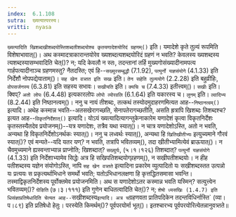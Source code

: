 ```yaml
---
index:  6.1.108
sutra:  ख्यत्यात्परस्य।
vritti:  nyasa
---
```


`ख्यत्यादिति खिशब्दखीशब्दयोस्तिशब्दतीशब्दयोश्च कृतयणादेशयोरिदं ग्रहणम्()` इति। यमादेशे कृते तुल्यं रूपमिति विशेषाभावात्()। अथ कस्मादत्राकारान्तयोरेव ख्यशब्दत्यशब्दयोरिदं ग्रहणं न भवति? केवलस्य ख्यशब्दस्य त्यशब्दस्यासम्भवादिति चेत्()? न; यदि केवलौ न स्तः, तदन्तानां तर्हि मुख्यगोसंख्यादीनामपत्य गार्हपत्यादीनाञ्च ग्रहणमस्तु? नैतदस्ति; एवं हि--`सख्युरसम्बुद्धौ` (7.1.92), `पत्युर्नो यज्ञसंयोगे` (4.1.33) इति निर्देशौ नोपपद्येयाताम्()। 
`सह खेन वत्र्तत इति सखः` इति। `तेन सहेति तुल्ययोगे` (2.2.28) इति बहुव्रीहिः, `वोपसर्जनस्य` (6.3.81) इति सहस्य सभावः। `सखीयति` इति। `क्यचि च` (7.4.33) इतीत्त्वम्()। `सखीः` इति। क्विप्? `अतो लोपः` (6.4.48) इत्यकारलोपः `लोपो व्योरवलि` (6.1.64) इति यकारस्य च। `लुनम्` इति। `ल्वादिभ्य` (8.2.44) इति निष्ठानत्वम्()। ननु च नायं तीशब्दः, तत्कथं तस्योदमुदाहरणमित्यत आह--`निष्ठानत्वम्()` इत्यादि। 
अथेह कस्मान्न भवति--अतसखेरागच्छति, सेनापतेरागच्छतीति, असति ह्रत्रापि खिशब्दः तिशब्दश्च? इत्यत आह--`विकृतनिर्देशात्()` इत्यादि। योऽयं ख्यत्यादित्यागन्तुकेनाकारेम यणादेशं कृत्वा विकृतनिर्देशः कृतस्तस्यैतदेव प्रयोजनम्()--यत्र यणादेशः, तत्रैव यथा स्यात्()। न चात्र यणादेशोऽस्ति, अतो न भवति, अन्यथा हि विकृतनिर्देशोऽनर्थकः स्यात्()। ननु च लध्वर्थः स्यात्(), अन्यथा हि `खितिखीतीभ्यः` इत्युच्यमाने गौरवं स्यात्()? एवं मन्यते--यदि यतर यण्? न भवति, तत्रापि भवितव्यम्(), तदा खीतीभ्यामित्येवं ब्राऊयात्()। न चैवमुच्यमाने ह्यस्वन्ताभ्यान्न प्राप्नोति; खिशब्दात्? `सख्युर्यः`, (५।१।१२६) तिशब्दात्? `पत्युर्नो यज्ञसंयोगे` (4.1.33) इति निर्देशाभ्यामेव सिद्धेः अत्र हि सखिपतिशब्दयोग्र्रहणम्(), न सखीपतीशब्दयोः। न हीह पतीशब्दस्य यज्ञेन संयोगोऽस्ति, नापि `सह खेन वत्र्तते` इत्यादिना प्रकारेम व्युत्पादितो यः सखीशब्दस्तत उत्पन्नो यः प्रत्ययः स प्रकृत्यर्थाभिधाने समर्थो भवति; यतोऽभिधानलक्षणा हि कृत्तद्धितसमासा भवन्ति। तस्माद्विकृतनिर्देशस्य पूर्वोक्तमेव प्रयोजनमिति। 
अथ स यणादेशोऽतर कस्मान्न भवति यस्मिन्? सत्युत्त्वेन भवितव्यम्()? `घेङिति` (७।३।१११) इति गुणेन बाधितत्वादिति चेत्()? न; `शेषो ध्यसखिः (1.4.7) इति धिसंज्ञाप्रतिषेधादिति चेत्यत आह--`सखीशब्दस्य` इत्यादि। अत्र च `ग्रहणवता प्रातिपदिकेन तदन्तविधिर्नास्ति` (व्या।प।८९) इति प्रतिषेधो हेतुः।
परस्येति किमर्थम्()? पूर्वपरयोर्मा भूत्()। इतश्चारभ्य पूर्वपरयोरित्येतन्नानुवत्र्तते॥
